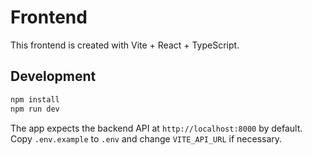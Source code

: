 # Frontend

This frontend is created with Vite + React + TypeScript.

## Development

```bash
npm install
npm run dev
```

The app expects the backend API at `http://localhost:8000` by default. Copy
`.env.example` to `.env` and change `VITE_API_URL` if necessary.
